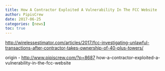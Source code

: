 ```yaml
---
title: How A Contractor Exploited A Vulnerability In The FCC Website
author: PipisCrew
date: 2017-06-25
categories: [news]
toc: true
---
```


http://wirelessestimator.com/articles/2017/fcc-investigating-unlawful-transactions-after-contractor-takes-ownership-of-40-plus-towers/

origin - http://www.pipiscrew.com/?p=8687 how-a-contractor-exploited-a-vulnerability-in-the-fcc-website